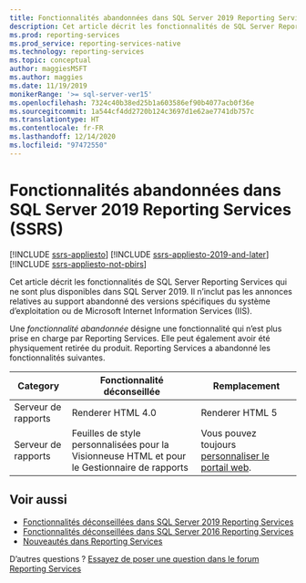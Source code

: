 ```yaml
---
title: Fonctionnalités abandonnées dans SQL Server 2019 Reporting Services (SSRS)
description: Cet article décrit les fonctionnalités de SQL Server Reporting Services qui ne sont plus disponibles dans SQL Server 2019.
ms.prod: reporting-services
ms.prod_service: reporting-services-native
ms.technology: reporting-services
ms.topic: conceptual
author: maggiesMSFT
ms.author: maggies
ms.date: 11/19/2019
monikerRange: '>= sql-server-ver15'
ms.openlocfilehash: 7324c40b38ed25b1a603586ef90b4077acb0f36e
ms.sourcegitcommit: 1a544cf4dd2720b124c3697d1e62ae7741db757c
ms.translationtype: HT
ms.contentlocale: fr-FR
ms.lasthandoff: 12/14/2020
ms.locfileid: "97472550"
---
```

# <a name="discontinued-functionality-in-sql-server-2019-reporting-services-ssrs"></a>Fonctionnalités abandonnées dans SQL Server 2019 Reporting Services (SSRS)

[!INCLUDE [ssrs-appliesto](../includes/ssrs-appliesto.md)] [!INCLUDE [ssrs-appliesto-2019-and-later](../includes/ssrs-appliesto-2019-and-later.md)] [!INCLUDE [ssrs-appliesto-not-pbirs](../includes/ssrs-appliesto-not-pbirs.md)]

Cet article décrit les fonctionnalités de SQL Server Reporting Services qui ne sont plus disponibles dans SQL Server 2019. Il n’inclut pas les annonces relatives au support abandonné des versions spécifiques du système d’exploitation ou de Microsoft Internet Information Services (IIS).

Une _fonctionnalité abandonnée_ désigne une fonctionnalité qui n’est plus prise en charge par Reporting Services. Elle peut également avoir été physiquement retirée du produit. Reporting Services a abandonné les fonctionnalités suivantes.

| Category | Fonctionnalité déconseillée | Remplacement |
| --- | --- | --- |
| Serveur de rapports | Renderer HTML 4.0 | Renderer HTML 5 |
| Serveur de rapports | Feuilles de style personnalisées pour la Visionneuse HTML et pour le Gestionnaire de rapports | Vous pouvez toujours [personnaliser le portail web](branding-the-web-portal.md). |

## <a name="see-also"></a>Voir aussi

- [Fonctionnalités déconseillées dans SQL Server 2019 Reporting Services](deprecated-features-sql-server-2019-reporting-services-ssrs.md)
- [Fonctionnalités déconseillées dans SQL Server 2016 Reporting Services](deprecated-features-sql-server-2017-reporting-services-ssrs.md)  
- [Nouveautés dans Reporting Services](../reporting-services/what-s-new-in-sql-server-reporting-services-ssrs.md)  

D’autres questions ? [Essayez de poser une question dans le forum Reporting Services](https://go.microsoft.com/fwlink/?LinkId=620231)
